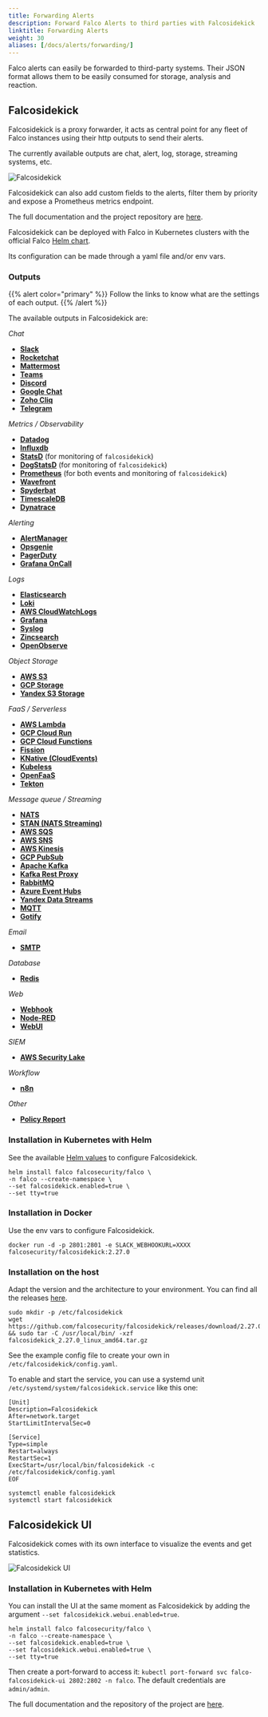 ```yaml
---
title: Forwarding Alerts
description: Forward Falco Alerts to third parties with Falcosidekick
linktitle: Forwarding Alerts
weight: 30
aliases: [/docs/alerts/forwarding/]
---
```


Falco alerts can easily be forwarded to third-party systems. Their JSON format allows them to be easily consumed for storage, analysis and reaction. 

## Falcosidekick

Falcosidekick is a proxy forwarder, it acts as central point for any fleet of Falco instances using their http outputs to send their alerts.

The currently available outputs are chat, alert, log, storage, streaming systems, etc.

![Falcosidekick](/docs/images/falcosidekick_forwarding.png)

Falcosidekick can also add custom fields to the alerts, filter them by priority and expose a Prometheus metrics endpoint.

The full documentation and the project repository are [here](https://github.com/falcosecurity/falcosidekick).

Falcosidekick can be deployed with Falco in Kubernetes clusters with the official Falco [Helm chart](https://github.com/falcosecurity/charts).

Its configuration can be made through a yaml file and/or env vars.

### Outputs

{{% alert color="primary" %}}
Follow the links to know what are the settings of each output.
{{% /alert %}}

The available outputs in Falcosidekick are:

*Chat*

- [**Slack**](https://github.com/falcosecurity/falcosidekick/blob/master/docs/outputs/slack.md)
- [**Rocketchat**](https://github.com/falcosecurity/falcosidekick/blob/master/docs/outputs/rocketchat.md)
- [**Mattermost**](https://github.com/falcosecurity/falcosidekick/blob/master/docs/outputs/mattermost.md)
- [**Teams**](https://github.com/falcosecurity/falcosidekick/blob/master/docs/outputs/teams.md)
- [**Discord**](https://github.com/falcosecurity/falcosidekick/blob/master/docs/outputs/discord.md)
- [**Google Chat**](https://github.com/falcosecurity/falcosidekick/blob/master/docs/outputs/googlechat.md)
- [**Zoho Cliq**](https://github.com/falcosecurity/falcosidekick/blob/master/docs/outputs/cliq.md)
- [**Telegram**](https://github.com/falcosecurity/falcosidekick/blob/master/docs/outputs/telegram.md)

*Metrics / Observability*

- [**Datadog**](https://github.com/falcosecurity/falcosidekick/blob/master/docs/outputs/datadog.md)
- [**Influxdb**](https://github.com/falcosecurity/falcosidekick/blob/master/docs/outputs/influxdb.md)
- [**StatsD**](https://github.com/falcosecurity/falcosidekick/blob/master/docs/outputs/statsd.md) (for monitoring of `falcosidekick`)
- [**DogStatsD**](https://github.com/falcosecurity/falcosidekick/blob/master/docs/outputs/dogstatsd.md) (for monitoring of `falcosidekick`)
- [**Prometheus**](https://github.com/falcosecurity/falcosidekick/blob/master/docs/outputs/prometheus.md) (for both events and monitoring of `falcosidekick`)
- [**Wavefront**](https://github.com/falcosecurity/falcosidekick/blob/master/docs/outputs/wavefront.md)
- [**Spyderbat**](https://github.com/falcosecurity/falcosidekick/blob/master/docs/outputs/spyderbat.md)
- [**TimescaleDB**](https://github.com/falcosecurity/falcosidekick/blob/master/docs/outputs/timescaledb.md)
- [**Dynatrace**](https://github.com/falcosecurity/falcosidekick/blob/master/docs/outputs/dynatrace.md)

*Alerting*

- [**AlertManager**](https://github.com/falcosecurity/falcosidekick/blob/master/docs/outputs/alertmanager.md)
- [**Opsgenie**](https://github.com/falcosecurity/falcosidekick/blob/master/docs/outputs/opsgenie.md)
- [**PagerDuty**](https://github.com/falcosecurity/falcosidekick/blob/master/docs/outputs/pagerduty.md)
- [**Grafana OnCall**](https://github.com/falcosecurity/falcosidekick/blob/master/docs/outputs/grafana_oncall.md)

*Logs*

- [**Elasticsearch**](https://github.com/falcosecurity/falcosidekick/blob/master/docs/outputs/elasticsearch.md)
- [**Loki**](https://github.com/falcosecurity/falcosidekick/blob/master/docs/outputs/loki.md)
- [**AWS CloudWatchLogs**](https://github.com/falcosecurity/falcosidekick/blob/master/docs/outputs/aws_cloudwatch_logs.md)
- [**Grafana**](https://github.com/falcosecurity/falcosidekick/blob/master/docs/outputs/grafana.md)
- [**Syslog**](https://github.com/falcosecurity/falcosidekick/blob/master/docs/outputs/syslog.md)
- [**Zincsearch**](https://github.com/falcosecurity/falcosidekick/blob/master/docs/outputs//zincsearch.md)
- [**OpenObserve**](https://github.com/falcosecurity/falcosidekick/blob/master/docs/outputs/openobserve.md)

*Object Storage*

- [**AWS S3**](https://github.com/falcosecurity/falcosidekick/blob/master/docs/outputs/aws_s3.md)
- [**GCP Storage**](https://github.com/falcosecurity/falcosidekick/blob/master/docs/outputs/gcp_storage.md)
- [**Yandex S3 Storage**](https://github.com/falcosecurity/falcosidekick/blob/master/docs/outputs/yandex_s3.md)

*FaaS / Serverless*

- [**AWS Lambda**](https://github.com/falcosecurity/falcosidekick/blob/master/docs/outputs/aws_lambda.md)
- [**GCP Cloud Run**](https://github.com/falcosecurity/falcosidekick/blob/master/docs/outputs/gcp_cloud_run.md)
- [**GCP Cloud Functions**](https://github.com/falcosecurity/falcosidekick/blob/master/docs/outputs/gcp_cloud_functions.md)
- [**Fission**](https://github.com/falcosecurity/falcosidekick/blob/master/docs/outputs/fission.md)
- [**KNative (CloudEvents)**](https://github.com/falcosecurity/falcosidekick/blob/master/docs/outputs/cloudevents.md)
- [**Kubeless**](https://github.com/falcosecurity/falcosidekick/blob/master/docs/outputs/kubeless.md)
- [**OpenFaaS**](https://github.com/falcosecurity/falcosidekick/blob/master/docs/outputs/openfaas.md)
- [**Tekton**](https://github.com/falcosecurity/falcosidekick/blob/master/docs/outputs/tekton.md)

*Message queue / Streaming*

- [**NATS**](https://github.com/falcosecurity/falcosidekick/blob/master/docs/outputs/nats.md)
- [**STAN (NATS Streaming)**](https://github.com/falcosecurity/falcosidekick/blob/master/docs/outputs/stan.md)
- [**AWS SQS**](https://github.com/falcosecurity/falcosidekick/blob/master/docs/outputs/aws_sqs.md)
- [**AWS SNS**](https://github.com/falcosecurity/falcosidekick/blob/master/docs/outputs/aws_sns.md)
- [**AWS Kinesis**](https://github.com/falcosecurity/falcosidekick/blob/master/docs/outputs/aws_kinesis.md)
- [**GCP PubSub**](https://github.com/falcosecurity/falcosidekick/blob/master/docs/outputs/gcp_pub_sub.md)
- [**Apache Kafka**](https://github.com/falcosecurity/falcosidekick/blob/master/docs/outputs/kafka.md)
- [**Kafka Rest Proxy**](https://github.com/falcosecurity/falcosidekick/blob/master/docs/outputs/kafkarest.md)
- [**RabbitMQ**](https://github.com/falcosecurity/falcosidekick/blob/master/docs/outputs/rabbitmq.md)
- [**Azure Event Hubs**](https://github.com/falcosecurity/falcosidekick/blob/master/docs/outputs/azure_event_hub.md)
- [**Yandex Data Streams**](https://github.com/falcosecurity/falcosidekick/blob/master/docs/outputs/yandex_datastreams.md)
- [**MQTT**](https://github.com/falcosecurity/falcosidekick/blob/master/docs/outputs/mqtt.md)
- [**Gotify**](https://github.com/falcosecurity/falcosidekick/blob/master/docs/outputs/gotify.md)

*Email*

- [**SMTP**](https://github.com/falcosecurity/falcosidekick/blob/master/docs/outputs/smtp.md)

*Database*

- [**Redis**](https://github.com/falcosecurity/falcosidekick/blob/master/docs/outputs/redis.md)

*Web*

- [**Webhook**](https://github.com/falcosecurity/falcosidekick/blob/master/docs/outputs/webhook.md)
- [**Node-RED**](https://github.com/falcosecurity/falcosidekick/blob/master/docs/outputs/nodered.md)
- [**WebUI**](https://github.com/falcosecurity/falcosidekick/blob/master/docs/outputs/falcosidekick-ui.md)

*SIEM*

- [**AWS Security Lake**](https://github.com/falcosecurity/falcosidekick/blob/master/docs/outputs/aws_security_lake.md)

*Workflow*

- [**n8n**](https://github.com/falcosecurity/falcosidekick/blob/master/docs/outputs/n8n.md)

*Other*

- [**Policy Report**](https://github.com/falcosecurity/falcosidekick/blob/master/docs/outputs/policy-reporter.md)

### Installation in Kubernetes with Helm

See the available [Helm values](https://github.com/falcosecurity/charts/blob/master/falcosidekick/values.yaml) to configure Falcosidekick. 

```shell
helm install falco falcosecurity/falco \
-n falco --create-namespace \
--set falcosidekick.enabled=true \
--set tty=true 
```

### Installation in Docker

Use the env vars to configure Falcosidekick.

```shell
docker run -d -p 2801:2801 -e SLACK_WEBHOOKURL=XXXX falcosecurity/falcosidekick:2.27.0
```

### Installation on the host

Adapt the version and the architecture to your environment. You can find all the releases [here](https://github.com/falcosecurity/falcosidekick/releases).

```shell
sudo mkdir -p /etc/falcosidekick
wget https://github.com/falcosecurity/falcosidekick/releases/download/2.27.0/falcosidekick_2.27.0_linux_amd64.tar.gz && sudo tar -C /usr/local/bin/ -xzf falcosidekick_2.27.0_linux_amd64.tar.gz
```

See the example config file to create your own in `/etc/falcosidekick/config.yaml`.

To enable and start the service, you can use a systemd unit `/etc/systemd/system/falcosidekick.service` like this one:
```shell
[Unit]
Description=Falcosidekick
After=network.target
StartLimitIntervalSec=0

[Service]
Type=simple
Restart=always
RestartSec=1
ExecStart=/usr/local/bin/falcosidekick -c /etc/falcosidekick/config.yaml
EOF
```

```shell
systemctl enable falcosidekick
systemctl start falcosidekick
```

## Falcosidekick UI

Falcosidekick comes with its own interface to visualize the events and get statistics.

![Falcosidekick UI](/docs/images/falcosidekick_forwarding_ui_1.png)

### Installation in Kubernetes with Helm

You can install the UI at the same moment as Falcosidekick by adding the argument `--set falcosidekick.webui.enabled=true`.

```shell
helm install falco falcosecurity/falco \
-n falco --create-namespace \
--set falcosidekick.enabled=true \
--set falcosidekick.webui.enabled=true \
--set tty=true 
```

Then create a port-forward to access it: `kubectl port-forward svc falco-falcosidekick-ui 2802:2802 -n falco`. The default credentials are `admin/admin`.

The full documentation and the repository of the project are [here](https://github.com/falcosecurity/falcosidekick-ui).
